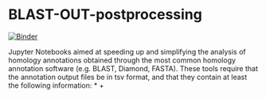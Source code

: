 # BLAST-OUT-postprocessing
[![Binder](https://mybinder.org/badge_logo.svg)](https://mybinder.org/v2/gh/lorenzo-arcioni/BLAST-OUT-postprocessing/HEAD)

Jupyter Notebooks aimed at speeding up and simplifying the analysis of homology annotations obtained through the most common homology annotation software (e.g. BLAST, Diamond, FASTA). These tools require that the annotation output files be in tsv format, and that they contain at least the following information:
*
+

